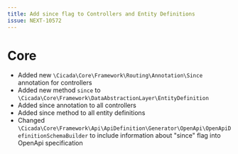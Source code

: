 ```yaml
---
title: Add since flag to Controllers and Entity Definitions
issue: NEXT-10572
---
```

# Core
* Added new `\Cicada\Core\Framework\Routing\Annotation\Since` annotation for controllers
* Added new method `since` to `\Cicada\Core\Framework\DataAbstractionLayer\EntityDefinition`
* Added since annotation to all controllers
* Added since method to all entity definitions
* Changed `\Cicada\Core\Framework\Api\ApiDefinition\Generator\OpenApi\OpenApiDefinitionSchemaBuilder` to include information about "since" flag into OpenApi specification
